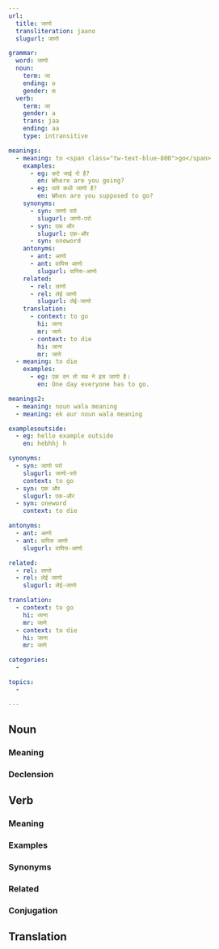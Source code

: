 ```yaml
---
url:
  title: जाणो
  transliteration: jaano
  slugurl: जाणो

grammar: 
  word: जाणो
  noun: 
    term: जा
    ending: o
    gender: m
  verb:
    term: जा
    gender: a
    trans: jaa
    ending: aa
    type: intransitive

meanings:
  - meaning: to <span class="tw-text-blue-800">go</span>
    examples: 
      - eg: कटे जाई रो है?
        en: Where are you going?
      - eg: थारे कधी जाणो है?
        en: When are you supposed to go?
    synonyms:
      - syn: जाणो परो
        slugurl: जाणो-परो
      - syn: एक और
        slugurl: एक-और
      - syn: oneword
    antonyms:
      - ant: आणो
      - ant: वापिस आणो
        slugurl: वापिस-आणो
    related:
      - rel: लाणो
      - rel: लेई जाणो
        slugurl: लेई-जाणो
    translation: 
      - context: to go
        hi: जाना
        mr: जाणे
      - context: to die
        hi: जाना
        mr: जाणे
  - meaning: to die
    examples:
      - eg: एक दन तो सब ने इस जाणो है।
        en: One day everyone has to go.

meanings2: 
  - meaning: noun wala meaning
  - meaning: ek aur noun wala meaning

examplesoutside: 
  - eg: hello example outside
    en: hebhhj h

synonyms:
  - syn: जाणो परो
    slugurl: जाणो-परो
    context: to go
  - syn: एक और
    slugurl: एक-और
  - syn: oneword
    context: to die

antonyms:
  - ant: आणो
  - ant: वापिस आणो
    slugurl: वापिस-आणो

related:
  - rel: लाणो
  - rel: लेई जाणो
    slugurl: लेई-जाणो

translation: 
  - context: to go
    hi: जाना
    mr: जाणे
  - context: to die
    hi: जाना
    mr: जाणे

categories:
  - 

topics:
  - 

---
```


## Noun
<fos :grammar="grammar" :url="url"></fos>

### Meaning
<meaning :meanings="meanings2" :url="url"></meaning>

### Declension
<noun-decl :grammar="grammar" :url="url"></noun-decl> 

## Verb
<fos :grammar="grammar" :url="url"></fos>

### Meaning
<meaning :meanings="meanings" :url="url"></meaning>  

### Examples
<eg :eg="examplesoutside"></eg>

### Synonyms
<syn :syn="synonyms"></syn>

### Related
<related :related="related"></related>

### Conjugation
<verb-conj :grammar="grammar" :url="url"></verb-conj> 

## Translation
<translation :translation="translation" :url="url"></translation> 

